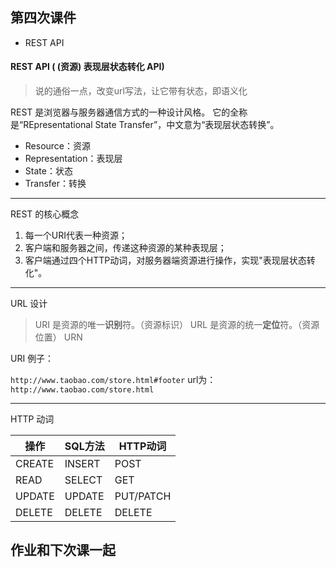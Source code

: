 ## 第四次课件
+ REST API


#### REST API ( (资源) 表现层状态转化 API)
> 说的通俗一点，改变url写法，让它带有状态，即语义化

REST 是浏览器与服务器通信方式的一种设计风格。
它的全称是“REpresentational State Transfer”，中文意为“表现层状态转换”。

+ Resource：资源
+ Representation：表现层
+ State：状态
+ Transfer：转换

***
REST 的核心概念

1. 每一个URI代表一种资源；
2. 客户端和服务器之间，传递这种资源的某种表现层；
3. 客户端通过四个HTTP动词，对服务器端资源进行操作，实现"表现层状态转化"。

***

URL 设计

> URI 是资源的唯一**识别**符。（资源标识）
> URL 是资源的统一**定位**符。（资源位置）
> URN

URI 例子： 

`http://www.taobao.com/store.html#footer`
url为：
`http://www.taobao.com/store.html`

***

HTTP 动词

<table>
<thead>
<tr>
<th>操作</th>
<th>SQL方法</th>
<th>HTTP动词</th>
</tr>
</thead>
<tbody>
<tr>
<td>CREATE</td>
<td>INSERT</td>
<td>POST</td>
</tr>
<tr>
<td>READ</td>
<td>SELECT</td>
<td>GET</td>
</tr>
<tr>
<td>UPDATE</td>
<td>UPDATE</td>
<td>PUT/PATCH</td>
</tr>
<tr>
<td>DELETE</td>
<td>DELETE</td>
<td>DELETE</td>
</tr></tbody></table>

## 作业和下次课一起


